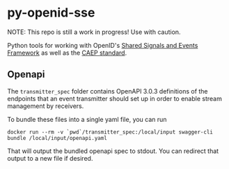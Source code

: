 # py-openid-sse

NOTE: This repo is still a work in progress! Use with caution.

Python tools for working with OpenID's
[Shared Signals and Events Framework](https://openid.net/specs/openid-sse-framework-1_0.html)
as well as the [CAEP standard](https://openid.net/specs/openid-caep-specification-1_0-02.html).

## Openapi
The `transmitter_spec` folder contains OpenAPI 3.0.3 definitions of the endpoints
that an event transmitter should set up in order to enable stream management by
receivers.

To bundle these files into a single yaml file, you can run
```
docker run --rm -v `pwd`/transmitter_spec:/local/input swagger-cli bundle /local/input/openapi.yaml
```

That will output the bundled openapi spec to stdout. You can redirect that output
to a new file if desired.
